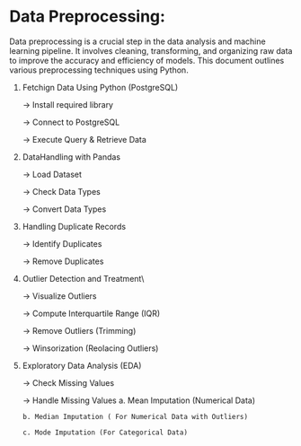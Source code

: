 # Data Preprocessing:
Data preprocessing is a crucial step in the data analysis and machine learning pipeline. It involves cleaning, transforming, and organizing raw data to improve the accuracy and efficiency of models. This document outlines various preprocessing techniques using Python.

1. Fetchign Data Using Python (PostgreSQL)
   
   -> Install required library
   
   -> Connect to PostgreSQL
   
   -> Execute Query & Retrieve Data

3. DataHandling with Pandas
   
   -> Load Dataset

   -> Check Data Types
   
   -> Convert Data Types

5. Handling Duplicate Records
   
   -> Identify Duplicates
   
   -> Remove Duplicates

7. Outlier Detection and Treatment\
   
   -> Visualize Outliers
   
   -> Compute Interquartile Range (IQR)
   
   -> Remove Outliers (Trimming)
   
   -> Winsorization (Reolacing Outliers)

9. Exploratory Data Analysis (EDA)
    
   -> Check Missing Values
   
   -> Handle Missing Values
       a. Mean Imputation (Numerical Data)
   
       b. Median Imputation ( For Numerical Data with Outliers)
   
       c. Mode Imputation (For Categorical Data)
   
